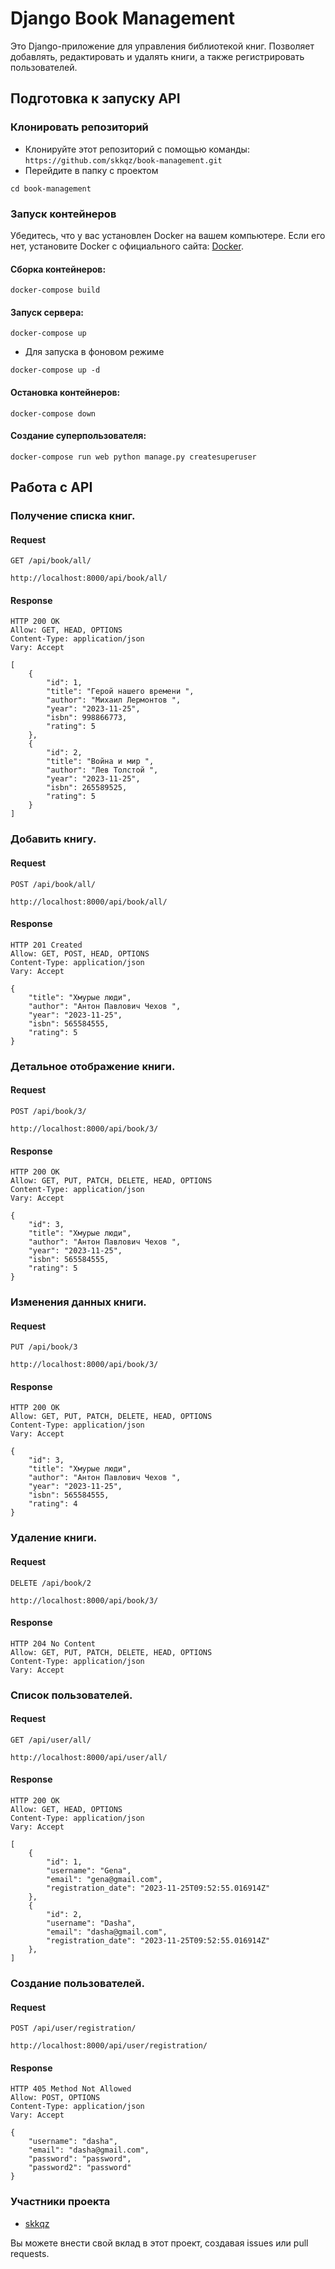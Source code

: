 # Django Book Management

Это Django-приложение для управления библиотекой книг. Позволяет добавлять, редактировать и удалять книги, а также регистрировать пользователей.

## Подготовка к запуску API

### Клонировать репозиторий 

* Клонируйте этот репозиторий с помощью команды: `https://github.com/skkqz/book-management.git`
* Перейдите в папку с проектом
~~~
cd book-management
~~~

### Запуск контейнеров

Убедитесь, что у вас установлен Docker на вашем компьютере. Если его нет, установите Docker с официального сайта: [Docker](https://www.docker.com/get-started).

#### Сборка контейнеров:

~~~
docker-compose build
~~~

#### Запуск сервера:

~~~
docker-compose up
~~~
* Для запуска в фоновом режиме
~~~
docker-compose up -d
~~~
#### Остановка контейнеров:
~~~
docker-compose down
~~~
#### Создание суперпользователя:
~~~
docker-compose run web python manage.py createsuperuser

~~~

## Работа с API

### Получение списка книг.

#### Request
~~~
GET /api/book/all/

http://localhost:8000/api/book/all/
~~~

#### Response
~~~
HTTP 200 OK
Allow: GET, HEAD, OPTIONS
Content-Type: application/json
Vary: Accept

[
    {
        "id": 1,
        "title": "Герой нашего времени ",
        "author": "Михаил Лермонтов ",
        "year": "2023-11-25",
        "isbn": 998866773,
        "rating": 5
    },
    {
        "id": 2,
        "title": "Война и мир ",
        "author": "Лев Толстой ",
        "year": "2023-11-25",
        "isbn": 265589525,
        "rating": 5
    }
]
~~~

### Добавить книгу.

#### Request
~~~
POST /api/book/all/

http://localhost:8000/api/book/all/
~~~

#### Response
~~~
HTTP 201 Created
Allow: GET, POST, HEAD, OPTIONS
Content-Type: application/json
Vary: Accept

{
    "title": "Хмурые люди",
    "author": "Антон Павлович Чехов ",
    "year": "2023-11-25",
    "isbn": 565584555,
    "rating": 5
}
~~~

### Детальное отображение книги.

#### Request
~~~
POST /api/book/3/

http://localhost:8000/api/book/3/
~~~

#### Response
~~~
HTTP 200 OK
Allow: GET, PUT, PATCH, DELETE, HEAD, OPTIONS
Content-Type: application/json
Vary: Accept

{   
    "id": 3,
    "title": "Хмурые люди",
    "author": "Антон Павлович Чехов ",
    "year": "2023-11-25",
    "isbn": 565584555,
    "rating": 5
}
~~~

### Изменения данных книги.

#### Request
~~~
PUT /api/book/3

http://localhost:8000/api/book/3/
~~~

#### Response
~~~
HTTP 200 OK
Allow: GET, PUT, PATCH, DELETE, HEAD, OPTIONS
Content-Type: application/json
Vary: Accept

{   
    "id": 3,
    "title": "Хмурые люди",
    "author": "Антон Павлович Чехов ",
    "year": "2023-11-25",
    "isbn": 565584555,
    "rating": 4
}
~~~

### Удаление книги.

#### Request
~~~
DELETE /api/book/2

http://localhost:8000/api/book/3/
~~~

#### Response
~~~
HTTP 204 No Content
Allow: GET, PUT, PATCH, DELETE, HEAD, OPTIONS
Content-Type: application/json
Vary: Accept
~~~

### Список пользователей.

#### Request
~~~
GET /api/user/all/

http://localhost:8000/api/user/all/
~~~

#### Response
~~~
HTTP 200 OK
Allow: GET, HEAD, OPTIONS
Content-Type: application/json
Vary: Accept

[
    {
        "id": 1,
        "username": "Gena",
        "email": "gena@gmail.com",
        "registration_date": "2023-11-25T09:52:55.016914Z"
    },
    {
        "id": 2,
        "username": "Dasha",
        "email": "dasha@gmail.com",
        "registration_date": "2023-11-25T09:52:55.016914Z"
    },
]
~~~

### Создание пользователей.

#### Request
~~~
POST /api/user/registration/

http://localhost:8000/api/user/registration/
~~~

#### Response
~~~
HTTP 405 Method Not Allowed
Allow: POST, OPTIONS
Content-Type: application/json
Vary: Accept

{
    "username": "dasha",
    "email": "dasha@gmail.com",
    "password": "password",
    "password2": "password"
}
~~~

### Участники проекта
* [skkqz](https://github.com/skkqz/)

Вы можете внести свой вклад в этот проект, создавая issues или pull requests.